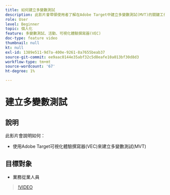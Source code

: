 ```yaml
---
title: 如何建立多變數測試
description: 此影片會帶領使用者了解在Adobe Target中建立多變數測試(MVT)的關鍵工作流程。 了解建立和解譯MVT的步驟。
role: User
level: Beginner
topic: 個人化
feature: 多變數測試、活動、可視化體驗撰寫器(VEC)
doc-type: feature video
thumbnail: null
kt: null
exl-id: 1389e511-9d7a-400e-9261-8a7655beab37
source-git-commit: ee9aac0144e35abf32c5d8eafe10a013bf30d8d3
workflow-type: tm+mt
source-wordcount: '67'
ht-degree: 1%

---
```


# 建立多變數測試

## 說明

此影片會說明如何：

* 使用Adobe Target可視化體驗撰寫器(VEC)來建立多變數測試(MVT)

## 目標對象

* 業務從業人員

>[!VIDEO](https://video.tv.adobe.com/v/17395/?quality=12)
